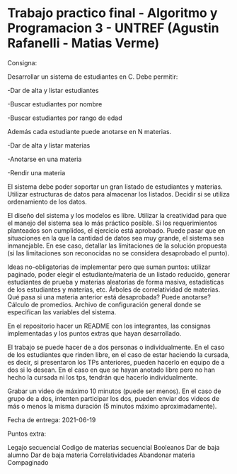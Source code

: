 # Trabajo practico final - Algoritmo y Programacion 3 - UNTREF (Agustin Rafanelli - Matias Verme)

Consigna:

Desarrollar un sistema de estudiantes en C. Debe permitir:

-Dar de alta y listar estudiantes

-Buscar estudiantes por nombre

-Buscar estudiantes por rango de edad

Además cada estudiante puede anotarse en N materias.

-Dar de alta y listar materias

-Anotarse en una materia

-Rendir una materia

El sistema debe poder soportar un gran listado de estudiantes y materias. Utilizar estructuras de datos para almacenar los listados. Decidir si se utiliza ordenamiento de los datos.

El diseño del sistema y los modelos es libre. Utilizar la creatividad para que el manejo del sistema sea lo más práctico posible. Si los requerimientos planteados son cumplidos, el ejercicio está aprobado. Puede pasar que en situaciones en la que la cantidad de datos sea muy grande, el sistema sea inmanejable. En ese caso, detallar las limitaciones de la solución propuesta (si las limitaciones son reconocidas no se considera desaprobado el punto).

Ideas no-obligatorias de implementar pero que suman puntos: utilizar paginado, poder elegir el estudiante/materia de un listado reducido, generar estudiantes de prueba y materias aleatorias de forma masiva, estadísticas de los estudiantes y materias, etc. Árboles de correlatividad de materias. Qué pasa si una materia anterior está desaprobada? Puede anotarse? Cálculo de promedios. Archivo de configuración general donde se especifican las variables del sistema.

En el repositorio hacer un README con los integrantes, las consignas implementadas y los puntos extras que hayan desarrollado.

El trabajo se puede hacer de a dos personas o individualmente. En el caso de los estudiantes que rinden libre, en el caso de estar haciendo la cursada, es decir, si presentaron los TPs anteriores, pueden hacerlo en equipo de a dos si lo desean. En el caso en que se hayan anotado libre pero no han hecho la cursada ni los tps, tendrán que hacerlo individualmente.

Grabar un video de máximo 10 minutos (puede ser menos). En el caso de grupo de a dos, intenten participar los dos, pueden enviar dos videos de más o menos la misma duración (5 minutos máximo aproximadamente).

Fecha de entrega: 2021-06-19


Puntos extra:

Legajo secuencial
Codigo de materias secuencial
Booleanos
Dar de baja alumno
Dar de baja materia 
Correlatividades
Abandonar materia
Compaginado